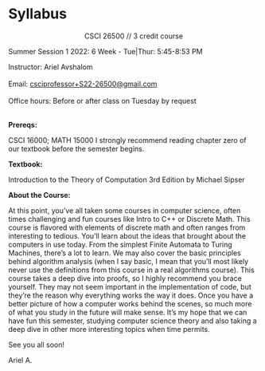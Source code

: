 # Syllabus

<p align = "center">
CSCI 26500 // 3 credit course

Summer Session 1 2022: 6 Week - Tue|Thur: 5:45-8:53 PM

Instructor: Ariel Avshalom <br></br>
Email: csciprofessor+S22-26500@gmail.com <br></br>
Office hours: Before or after class on Tuesday by request <br></br>
</p>

**Prereqs:**

CSCI 16000; MATH 15000
I strongly recommend reading chapter zero of our textbook before the semester begins.

**Textbook:**

Introduction to the Theory of Computation 3rd Edition by Michael Sipser

**About the Course:**

At this point, you’ve all taken some courses in computer science, often times challenging and fun courses like Intro to C++ or Discrete Math. This course is flavored with elements of discrete math and often ranges from interesting to tedious. 
You’ll learn about the ideas that brought about the computers in use today. From the simplest Finite Automata to Turing Machines, there’s a lot to learn. We may also cover the basic principles behind algorithm analysis (when I say basic, I mean that you’ll most likely never use the definitions from this course in a real algorithms course).
This course takes a deep dive into proofs, so I highly recommend you brace yourself. They may not seem important in the implementation of code, but they’re the reason why everything works the way it does. Once you have a better picture of how a computer works behind the scenes, so much more of what you study in the future will make sense.
It’s my hope that we can have fun this semester, studying computer science theory and also taking a deep dive in other more interesting topics when time permits. 

See you all soon!


Ariel A.
 
